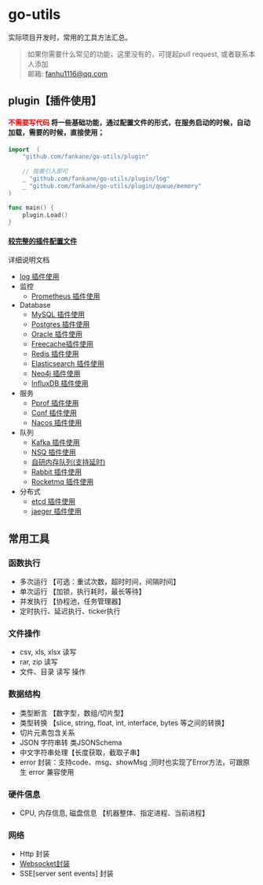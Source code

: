 # go-utils
实际项目开发时，常用的工具方法汇总。

> 如果你需要什么常见的功能，这里没有的，可提起pull request, 或者联系本人添加 <br>
> 邮箱: fanhu1116@qq.com 

## plugin【插件使用】
#### <font style="color: red">不需要写代码</font> 将一些基础功能，通过配置文件的形式，在服务启动的时候，自动加载，需要的时候，直接使用； <br>

```go
import	(
    "github.com/fankane/go-utils/plugin"
	
    // 按需引入即可
    _ "github.com/fankane/go-utils/plugin/log"
    _ "github.com/fankane/go-utils/plugin/queue/memory"
)

func main() {
    plugin.Load()
}

```

#### [较完整的插件配置文件](./plugin/README.md) 

详细说明文档
- [log 插件使用](./plugin/log/README.md)
- 监控
  - [Prometheus 插件使用](./plugin/monitor/prometheus/README.md)
- Database
  - [MySQL 插件使用](./plugin/database/mysql/README.md)
  - [Postgres 插件使用](./plugin/database/postgres/README.md)
  - [Oracle 插件使用](./plugin/database/oracle/README.md)
  - [Freecache插件使用](./plugin/database/freecache/README.md)
  - [Redis 插件使用](./plugin/database/redis/README.md)
  - [Elasticsearch 插件使用](./plugin/database/es/README.md)
  - [Neo4j 插件使用](./plugin/database/neo4j/README.md)
  - [InfluxDB 插件使用](./plugin/database/influx/README.md)
- 服务
  - [Pprof 插件使用](./plugin/serve/pprof/README.md)
  - [Conf 插件使用](./plugin/serve/conf/README.md)
  - [Nacos 插件使用](./plugin/serve/nacos/README.md)
- 队列
  - [Kafka 插件使用](./plugin/queue/kafka/README.md)
  - [NSQ 插件使用](plugin/queue/nsq/README.md)
  - [自研内存队列(支持延时)](plugin/queue/memory/README.md)
  - [Rabbit 插件使用](plugin/queue/rabbit/README.md)
  - [Rocketmq 插件使用](plugin/queue/rocketmq/README.md)
- 分布式
  - [etcd 插件使用](plugin/distributed/etcd/README.md)
  - [jaeger 插件使用](plugin/distributed/jaeger/README.md)


## 常用工具
### 函数执行
  - 多次运行 【可选：重试次数，超时时间，间隔时间】
  - 单次运行 【加锁，执行耗时，最长等待】
  - 并发执行 【协程池，任务管理器】
  - 定时执行、延迟执行、ticker执行
### 文件操作
  - csv, xls, xlsx 读写
  - rar, zip 读写
  - 文件、目录 读写 操作
### 数据结构
  - 类型断言 【数字型，数组/切片型】
  - 类型转换 【slice, string, float, int, interface, bytes 等之间的转换】
  - 切片元素包含关系
  - JSON 字符串转 类JSONSchema
  - 中文字符串处理【长度获取，截取子串】
  - error 封装：支持code、msg、showMsg ;同时也实现了Error方法，可跟原生 error 兼容使用
### 硬件信息
  - CPU, 内存信息, 磁盘信息 【机器整体、指定进程、当前进程】
### 网络
  - Http 封装
  - [Websocket封装](http/README.md)
  - SSE[server sent events] 封装
